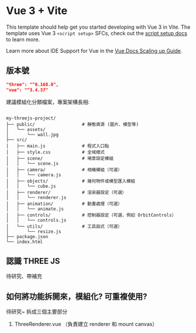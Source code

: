 # Vue 3 + Vite

This template should help get you started developing with Vue 3 in Vite. The template uses Vue 3 `<script setup>` SFCs, check out the [script setup docs](https://v3.vuejs.org/api/sfc-script-setup.html#sfc-script-setup) to learn more.

Learn more about IDE Support for Vue in the [Vue Docs Scaling up Guide](https://vuejs.org/guide/scaling-up/tooling.html#ide-support).



## 版本號
```json
"three": "^0.168.0",
"vue": "^3.4.37"
```


建議模組化分類檔案，專案架構長相:
```chasrp

my-threejs-project/
├── public/                  # 靜態資源 (圖片、模型等)
│   └── assets/
│       └── wall.jpg
├── src/
│   ├── main.js              # 程式入口點
│   ├── style.css            # 全域樣式
│   ├── scene/               # 場景設定模組
│   │   └── scene.js
│   ├── camera/              # 相機模組（可選）
│   │   └── camera.js
│   ├── objects/             # 幾何物件或模型匯入模組
│   │   └── cube.js
│   ├── renderer/            # 渲染器設定（可選）
│   │   └── renderer.js
│   ├── animation/           # 動畫處理（可選）
│   │   └── animate.js
│   ├── controls/            # 控制器設定（可選，例如 OrbitControls）
│   │   └── controls.js
│   └── utils/               # 工具函式（可選）
│       └── resize.js
├── package.json
└── index.html

```


## 認識 THREE JS
待研究、帶補充

## 如何將功能拆開來，模組化? 可重複使用?
待研究~
拆成三個主要部分
1. ThreeRenderer.vue （負責建立 renderer 和 mount canvas）